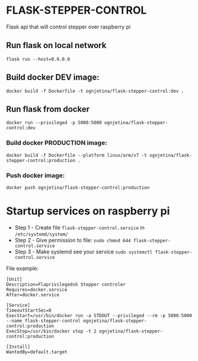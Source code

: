# FLASK-STEPPER-CONTROL

Flask api that will control stepper over raspberry pi

## Run flask on local network

```flask run --host=0.0.0.0```

## Build docker DEV image:

```docker build -f Dockerfile -t ognjetina/flask-stepper-control:dev .```

## Run flask from docker

```docker run --privileged -p 5000:5000 ognjetina/flask-stepper-control:dev```

### Build docker PRODUCTION image:

```docker build -f Dockerfile --platform linux/arm/v7 -t ognjetina/flask-stepper-control:production .```

### Push docker image:

```docker push ognjetina/flask-stepper-control:production```

# Startup services on raspberry pi

- Step 1 - Create file `flask-stepper-control.service` in `/etc/systemd/system/`
- Step 2 - Give permission to file: `sudo chmod 644 flask-stepper-control.service`
- Step 3 - Make systemd see your service `sudo systemctl flask-stepper-control.service`

File example:

```
[Unit]
Description=Flaprivilegedsk Stepper controler
Requires=docker.service
After=docker.service

[Service]
TimeoutStartSec=0
ExecStart=/usr/bin/docker run -a STDOUT --privileged --rm -p 5000:5000 --name flask-stepper-control ognjetina/flask-stepper-control:production 
ExecStop=/usr/bin/docker stop -t 2 ognjetina/flask-stepper-control:production

[Install]
WantedBy=default.target
```
